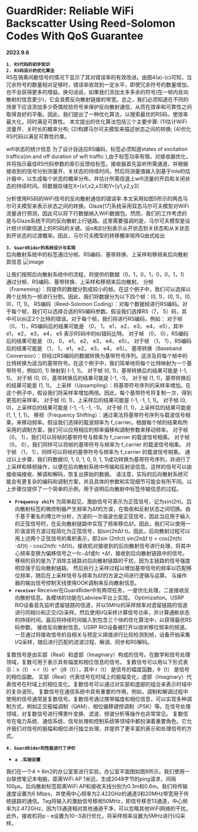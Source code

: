 # GuardRider: Reliable WiFi Backscatter Using Reed-Solomon Codes With QoS Guarantee


**2023.9.6**

**`1. RS代码的初步知识`**  
**`2. RS码设计的优化算法`**  
RS在骑乘间歇信号的情况下显示了其对错误率的有效改进。由图4(a)-(c)可知，当冗余符号的数量相对足够时，错误率收敛到一定水平，即使冗余符号的数量增加，也不会获得更多的增益。换句话说，如果我们添加太多多余的符号(在一帧内反向散射的信息更少)，它会浪费反向散射链接的带宽。总之，我们必须知道在不同的场景下应该添加多少奇偶校验符号来保护反向散射通信，从而在效率和可靠性之间取得良好的平衡。因此，我们提出了一种优化算法，以搜索最优的RS码，使效率最大化，同时满足可靠性。
本文提出的优化算法包括三个主要步骤:
(1)估计WiFi流量开、关时长的概率分布;
(2)构建马尔可夫模型来描述状态之间的转换;
(4)优化RS代码以满足可靠性约束。

wifi状态的统计信息
为了设计自适应RS编码，标签必须知道states of excitation traffics(on and off duration of wifi traffic ),由于标签功率有限，对接收器优化，并将指示最佳RS代码参数的索引反馈给标签。接收器首先监听所需通道，并根据接收到的信号分别测量开、关状态的持续时间。然后将测量值输入到基于mle的估计器中，以生成每个状态的概率分布。并估计所需信道上wifi流量的开启和关闭状态的持续时间。将数据存储在X=[x1,x2,x3]和Y=[y1,y2,y3]

分析使用RS码的WiFi信号的反向散射通信的错误率
本文采用如图5所示的两态马尔可夫模型来表示状态之间的转换。Glaze[17]系统采用双态马尔可夫模型对WiFi流量进行预测，因此可以将下行数据纳入WiFi数据包。然而，我们的工作考虑的是与Glaze系统不同的反向散射上行链路。这里需要强调的是，马尔可夫模型是设计统计间歇信道上的RS码的关键。设α和β分别表示从开状态到关状态和从关状态到开状态的过渡概率。因此，马尔可夫模型的转移概率矩阵Q由式给出


**`3. GuardRider的系统设计与实现`**  
后向散射系统中的标签通过分帧、RS编码、基带转换、上采样和移频来后向散射其信息
![image](https://github.com/love30curry/Diary/assets/144334874/dfcc12c7-f0d4-4cb5-8130-71f37c48bab9)

让我们按照后向散射系统中的流程，将提供的数据（0，1，0，1，0，0，1，1）通过分帧、RS编码、基带转换、上采样和移频来后向散射。
分帧（Frameming）：将提供的数据分割成较小的帧。在这个例子中，我们可以选择以两个比特为一帧进行分割。因此，我们将数据分为以下四个帧：(0, 1)，(0, 1)，(0, 0)，(1, 1)。
RS编码（Reed-Solomon Coding）：对每个数据帧进行RS编码。对于每个帧，我们可以选择合适的RS编码参数。假设我们选择RS（7， 5）码，其中可以纠正2个比特的错误。对于每个帧，我们将进行RS编码，例如：
对于帧 （0， 1），RS编码后的结果可能是 （0， 1， e1， e2， e3， e4， e5），其中 e1， e2， e3， e4， e5 表示RS码中的纠错码比特。
对于帧 （0， 0），RS编码后的结果可能是 （0， 0， e1， e2， e3， e4， e5）。
对于帧 （1， 1），RS编码后的结果可能是 （1， 1， e1， e2， e3， e4， e5）。
基带转换（Baseband Conversion）：将经过RS编码的数据转换为基带符号序列。这涉及将每个帧中的比特转换为适当的基带符号。在这个例子中，我们简单地将每个比特映射为一个基带符号，例如(0, 1) 映射到 (-1, 1)。
对于帧 (0, 1)，基带转换后的结果可能是 (-1, 1)。
对于帧 (0, 0)，基带转换后的结果可能是 (-1, -1)。
对于帧 (1, 1)，基带转换后的结果可能是 (1, 1)。
上采样（Upsampling）：将基带符号序列的采样率增加。在这个例子中，假设我们将采样率增加两倍。因此，每个基带符号将复制一次，得到更高的采样率。
对于帧 (0, 1)，上采样后的结果可能是 (-1, -1, 1, 1)。
对于帧 (0, 0)，上采样后的结果可能是 (-1, -1, -1, -1)。
对于帧 (1, 1)，上采样后的结果可能是 (1, 1, 1, 1)。
移频（Frequency Shifting）：通过乘法将基带符号序列与载波信号相乘，来移动频率。假设我们选择的载波频率为 f_carrier。根据每个帧的结果和所采用的调制方案，我们可以应用相应的频率偏移和调制参数来移动频率。
对于帧 （0， 1），我们可以将帧的基带符号与频率为 f_carrier 的载波信号相乘。
对于帧 （0， 0），我们同样可以将帧的基带符号与频率为 f_carrier 的载波信号相乘。
对于帧 （1， 1），同样可以将帧的基带符号与频率为 f_carrier 的载波信号相乘。
通过以上步骤，我们将数据(0, 1, 0, 1, 0, 0, 1, 1)成功转换为基带符号序列，并进行了上采样和移频操作，以便在后向散射系统中传输和反射该信息。这样的信号可以由接收端接收、解调和解码，恢复出原始的数据。
请注意，实际的后向散射系统可能会有更复杂的编码和调制方案，并且具体的参数和实现细节可能会有所不同。以上步骤仅提供了一个简单的示例，用于说明后向散射中标签传输信息的过程。

- **`Frequency shift`** 
为简单起见，激励信号可表示为正弦信号，记为sin(2π)。后向散射标签的微控制器产生频率为∆f的方波，在吸收和反射状态之间切换。由于基于著名的傅立叶分析，方波的一次谐波也是正弦信号，因此当应用于输入的正弦信号时，在反向散射链路中实现了频率移位∆f。因此，我们可以使用一阶谐波将方波过程简化为正弦信号，如sin(2π∆f t)。因此，后向散射过程可以用上述两个正弦信号的乘积表示，即2sin (2πfct) sin(2π∆f t) = cos(2π(fc -∆f)t) - cos(2π(fc +∆f)t)。接收机对接收到的后向散射信号进行处理，将其中心频率变换为偏移信号之一fc−∆f或fc +∆f，接收到后向散射链路中的信号。移频的目的是为了消除主链路对后向散射链路的干扰，因为主链路的信号强度明显强于后向散射链路。
然后执行上采样过程以增加基带信号的频率以匹配移位频率，随后在上采样信号与频率为∆f的方波之间进行逻辑与运算。
与操作器的输出信号控制天线使用OOK调制来反向散射信息。
- **`receiver`**
  Receiver在GuardRider中有两项任务，一是优化处理，二是接收反向散射信息。各模块的功能在Labview平台上实现。
Optimizaiton。USRP RIO设备首先监听遗留链路的信道，并以5MHz的采样频率对遗留链路的信道进行同相(I)和正交(Q)采样。然后使用I/Q采样计算信号功率，并计算通断状态的持续时间。最后将持续时间输入到包含三个块的优化算法中，以获得最优RS码参数。
接收反向散射信息。USRP RIO设备被打开以收听移位频率的频道。一旦通过将接收信号的自相关与预定义阈值进行比较检测到帧，设备开始采集I/Q采样，随后进行匹配的滤波过程、解调、同步和RS解码。

复数信号是由实部（Real）和虚部（Imaginary）构成的信号。在数学和信号处理领域，复数可用于表示具有幅度和相位信息的信号。
复数信号可以用以下形式表示：x（t） = r（t）e^（jθ（t）），其中 r（t） 是信号的幅度函数，θ（t） 是信号的相位函数。
实部（Real）代表信号在时域上的振幅变化，虚部（Imaginary）代表信号在时域上的相位变化。复数信号可以通过对实部和虚部的组合来表示时域中的复杂波形。
复数信号在通信系统中具有重要的作用，例如，调制和解调过程中使用的信号通常是复数信号。复数信号通过携带幅度和相位信息，可以实现多种调制方式，例如正交振幅调制（QAM）、相位偏移键控调制（PSK）等。在信号处理领域，对复数信号进行傅里叶变换、滤波、频谱分析等操作也非常常见。
复数信号在电力系统、通信系统、信号处理和控制系统等领域中都扮演着重要角色。它允许我们对信号的振幅和相位进行独立处理，并提供了更丰富的表示和处理信号的方式。
  

**`4. GuardRider的性能进行了评价`**  
- **`a .实验设置`**

我们在一个4 × 6m2的办公室里进行实验，办公室平面图如图8所示。我们使用一台联想笔记本电脑，距离WiFi AP 1米远，生成2048字节的ping请求，间隔100µs。后向散射标签距离WiFi AP和接收天线分别为0.3m和0.6m。我们将传输速度设置为6 Mbps，并使用中心频率为2.422GHz的通道3和20MHz带宽用于传统链路的通信。Tag将输入的激励信号移频50MHz，即信号移至13通道，中心频率为2.472GHz，因为13通道相对其他通道干净，可以忽略其他WiFi网络的干扰。
此外，接收机将p - e设置为10−3进行优化，将采样频率设置为5MHz进行I/Q采样。




